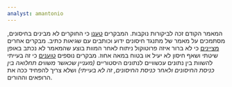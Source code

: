```yaml
---
analyst: amantonio
---
```


המאמר הקודם זכה לביקורות נוקבות. המבקרים [טענו](https://www.ncbi.nlm.nih.gov/pubmed/16098641) כי החוקרים לא מבינים בחיסונים, מסתמכים על מאמר של מתנגד חיסונים ידוע וכותבים עם שגיאות כתיב. מבקרים אחרים [מציינים](https://www.ncbi.nlm.nih.gov/pubmed/16084630) כי לא ברור איזה פרוטוקול ניתוח לאחר המוות בוצע שהמאמר לא נכתב באופן שיטתי ושאף חיסון לא יעיל או בטוח במאה אחוז. מבקרים נוספים [טוענים](https://www.ncbi.nlm.nih.gov/pubmed/16081190) כי זה בעייתי להשוות בין נתונים עכשוויים לנתונים היסטוריים *(מעניין שכאשר משווים תחלואה בין כניסת החיסונים ולאחר כניסת החיסונים, זה לא בעייתי)* ושלא צריך להפחיד ככה את הרופאים וההורים.
